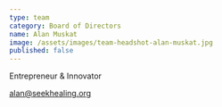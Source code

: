 ```yaml
---
type: team
category: Board of Directors
name: Alan Muskat
image: /assets/images/team-headshot-alan-muskat.jpg
published: false
---
```


Entrepreneur & Innovator

<alan@seekhealing.org>
